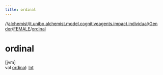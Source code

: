 ```yaml
---
title: ordinal
---
```

//[alchemist](../../../../index.html)/[it.unibo.alchemist.model.cognitiveagents.impact.individual](../../index.html)/[Gender](../index.html)/[FEMALE](index.html)/[ordinal](ordinal.html)



# ordinal



[jvm]\
val [ordinal](ordinal.html): [Int](https://kotlinlang.org/api/latest/jvm/stdlib/kotlin/-int/index.html)




